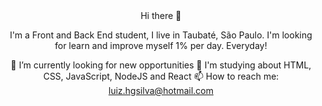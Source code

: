 <div align="center" >
Hi there 👋

I'm a Front and Back End student, I live in Taubaté, São Paulo. I'm looking for learn and improve myself 1% per day. Everyday!

🔭 I’m currently looking for new opportunities
🌱 I'm studying about HTML, CSS, JavaScript, NodeJS and React
📫 How to reach me: luiz.hgsilva@hotmail.com
</div>


